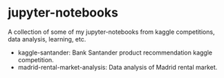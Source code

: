 # jupyter-notebooks

A collection of some of my jupyter-notebooks from kaggle competitions, data analysis, learning, etc. 

* kaggle-santander: Bank Santander product recommendation kaggle competition.
* madrid-rental-market-analysis: Data analysis of Madrid rental market.
